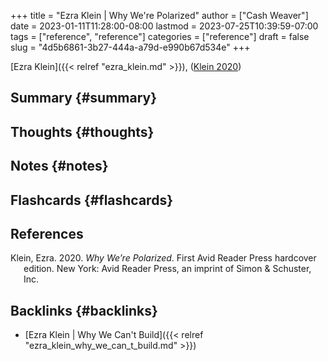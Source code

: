+++
title = "Ezra Klein | Why We're Polarized"
author = ["Cash Weaver"]
date = 2023-01-11T11:28:00-08:00
lastmod = 2023-07-25T10:39:59-07:00
tags = ["reference", "reference"]
categories = ["reference"]
draft = false
slug = "4d5b6861-3b27-444a-a79d-e990b67d534e"
+++

[Ezra Klein]({{< relref "ezra_klein.md" >}}), (<a href="#citeproc_bib_item_1">Klein 2020</a>)


## Summary {#summary}


## Thoughts {#thoughts}


## Notes {#notes}


## Flashcards {#flashcards}

## References

<style>.csl-entry{text-indent: -1.5em; margin-left: 1.5em;}</style><div class="csl-bib-body">
  <div class="csl-entry"><a id="citeproc_bib_item_1"></a>Klein, Ezra. 2020. <i>Why We’re Polarized</i>. First Avid Reader Press hardcover edition. New York: Avid Reader Press, an imprint of Simon &#38; Schuster, Inc.</div>
</div>


## Backlinks {#backlinks}

-   [Ezra Klein | Why We Can't Build]({{< relref "ezra_klein_why_we_can_t_build.md" >}})
